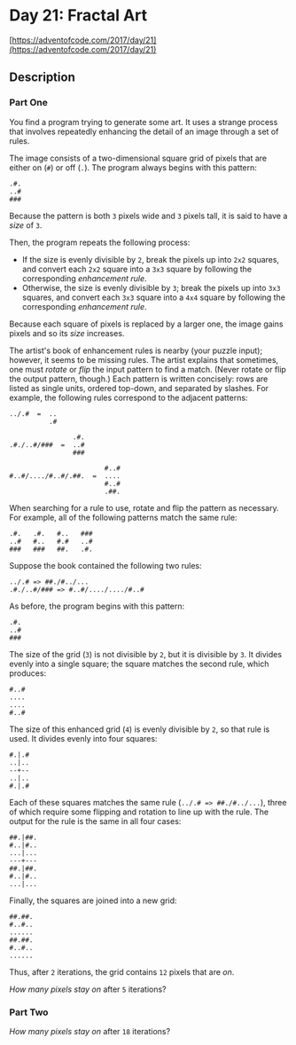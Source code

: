 # Day 21: Fractal Art

[https://adventofcode.com/2017/day/21](https://adventofcode.com/2017/day/21)

## Description

### Part One

You find a program trying to generate some art. It uses a strange process that involves <span title="This technique is also often used on TV.">repeatedly enhancing</span> the detail of an image through a set of rules.

The image consists of a two-dimensional square grid of pixels that are either on (`#`) or off (`.`). The program always begins with this pattern:

    .#.
    ..#
    ###
    

Because the pattern is both `3` pixels wide and `3` pixels tall, it is said to have a _size_ of `3`.

Then, the program repeats the following process:

*   If the size is evenly divisible by `2`, break the pixels up into `2x2` squares, and convert each `2x2` square into a `3x3` square by following the corresponding _enhancement rule_.
*   Otherwise, the size is evenly divisible by `3`; break the pixels up into `3x3` squares, and convert each `3x3` square into a `4x4` square by following the corresponding _enhancement rule_.

Because each square of pixels is replaced by a larger one, the image gains pixels and so its _size_ increases.

The artist's book of enhancement rules is nearby (your puzzle input); however, it seems to be missing rules. The artist explains that sometimes, one must _rotate_ or _flip_ the input pattern to find a match. (Never rotate or flip the output pattern, though.) Each pattern is written concisely: rows are listed as single units, ordered top-down, and separated by slashes. For example, the following rules correspond to the adjacent patterns:

    ../.#  =  ..
              .#
    
                    .#.
    .#./..#/###  =  ..#
                    ###
    
                            #..#
    #..#/..../#..#/.##.  =  ....
                            #..#
                            .##.
    

When searching for a rule to use, rotate and flip the pattern as necessary. For example, all of the following patterns match the same rule:

    .#.   .#.   #..   ###
    ..#   #..   #.#   ..#
    ###   ###   ##.   .#.
    

Suppose the book contained the following two rules:

    ../.# => ##./#../...
    .#./..#/### => #..#/..../..../#..#
    

As before, the program begins with this pattern:

    .#.
    ..#
    ###
    

The size of the grid (`3`) is not divisible by `2`, but it is divisible by `3`. It divides evenly into a single square; the square matches the second rule, which produces:

    #..#
    ....
    ....
    #..#
    

The size of this enhanced grid (`4`) is evenly divisible by `2`, so that rule is used. It divides evenly into four squares:

    #.|.#
    ..|..
    --+--
    ..|..
    #.|.#
    

Each of these squares matches the same rule (`../.# => ##./#../...`), three of which require some flipping and rotation to line up with the rule. The output for the rule is the same in all four cases:

    ##.|##.
    #..|#..
    ...|...
    ---+---
    ##.|##.
    #..|#..
    ...|...
    

Finally, the squares are joined into a new grid:

    ##.##.
    #..#..
    ......
    ##.##.
    #..#..
    ......
    

Thus, after `2` iterations, the grid contains `12` pixels that are _on_.

_How many pixels stay on_ after `5` iterations?

### Part Two

_How many pixels stay on_ after `18` iterations?
